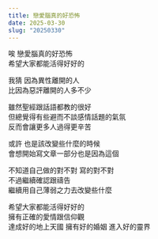 ```yaml
---
title: 戀愛腦真的好恐怖
date: 2025-03-30
slug: "20250330"
---
```


唉 戀愛腦真的好恐怖\
希望大家都能活得好好的

我猜 因為異性離開的人\
比因為惡評離開的人多不少

雖然聖經跟話語都教的很好\
但總覺得有些避而不談感情話題的氣氛\
反而會讓更多人過得更辛苦

或許 也是該改變些什麼的時候\
會想開始寫文章一部分也是因為這個

不知道自己做的對不對 寫的對不對\
不過繼續確認跟禱告\
繼續用自己薄弱之力去改變些什麼

希望大家都能活得好好的\
擁有正確的愛情跟信仰觀\
達成好的地上天國 擁有好的婚姻 進入好的靈界

